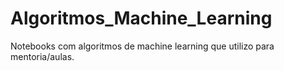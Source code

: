 # Algoritmos_Machine_Learning
Notebooks com algoritmos de machine learning que utilizo para mentoria/aulas.
